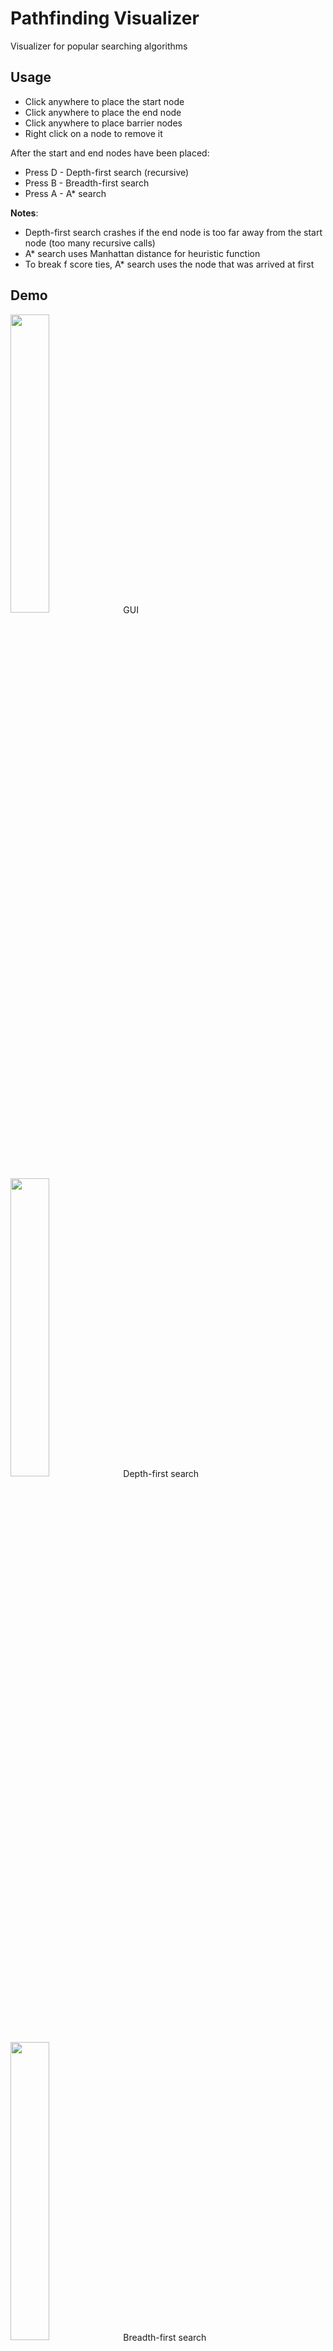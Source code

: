 # Pathfinding Visualizer
Visualizer for popular searching algorithms

## Usage

- Click anywhere to place the start node
- Click anywhere to place the end node
- Click anywhere to place barrier nodes
- Right click on a node to remove it

After the start and end nodes have been placed:
- Press D - Depth-first search (recursive)
- Press B - Breadth-first search
- Press A - A* search

**Notes**:
- Depth-first search crashes if the end node is too far away from the start node (too many recursive calls)
- A* search uses Manhattan distance for heuristic function
- To break f score ties, A* search uses the node that was arrived at first

## Demo

<img src="./README/GUI_demo.gif" width="35%" />
GUI
<br/>
<br/>

<img src="./README/DFS.gif" width="35%" />
Depth-first search
<br/>
<br/>

<img src="./README/BFS.gif" width="35%" />
Breadth-first search
<br/>
<br/>

<img src="./README/A-star.gif" width="35%" />
A* search

## Next Steps

- Add instructions
- Prevent depth-first search from crashing
- Add Dijkstra's algorithm
